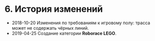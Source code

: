 # 6. История изменений

* 2018-10-20 Изменения по требованиям к игровому полу: трасса может не содержать чёрных линий.
* 2019-04-25 Создание категории **Roborace LEGO**.
